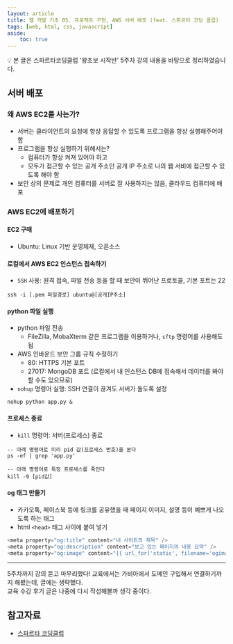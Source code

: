 ```yaml
---
layout: article
title: 웹 개발 기초 05. 프로젝트 구현, AWS 서버 배포 (feat. 스파르타 코딩 클럽)
tags: [web, html, css, javascript]
aside:
    toc: true
---
```


💡 본 글은 스파르타코딩클럽 '왕초보 시작반' 5주차 강의 내용을 바탕으로 정리하였습니다.

## 서버 배포
### 왜 AWS EC2를 사는가?
* 서버는 클라이언트의 요청에 항상 응답할 수 있도록 프로그램을 항상 실행해주어야 함
* 프로그램을 항상 실행하기 위해서는?
  + 컴퓨터가 항상 켜져 있어야 하고
  + 모두가 접근할 수 있는 공개 주소인 공개 IP 주소로 나의 웹 서비에 접근할 수 있도록 해야 함
* 보안 상의 문제로 개인 컴퓨터를 서버로 잘 사용하지는 않음, 클라우드 컴퓨터에 배포

### AWS EC2에 배포하기
#### EC2 구매
* Ubuntu: Linux 기반 운영체제, 오픈소스

#### 로컬에서 AWS EC2 인스턴스 접속하기
* `SSH` 사용: 원격 접속, 파일 전송 등을 할 때 보안이 뛰어난 프로토콜, 기본 포트는 22

```shell
ssh -i [.pem 파일경로] ubuntu@[공개IP주소]
```

#### python 파일 실행
* python 파일 전송
  + FileZilla, MobaXterm 같은 프로그램을 이용하거나, `sftp` 명령어를 사용해도 됨
* AWS 인바운드 보안 그룹 규칙 수정하기
  + 80: HTTPS 기본 포트
  + 27017: MongoDB 포트 (로컬에서 내 인스턴스 DB에 접속해서 데이터를 봐야할 수도 있으므로)
* `nohup` 명령어 실행: SSH 연결이 끊겨도 서버가 돌도록 설정
```shell
nohup python app.py &
```

#### 프로세스 종료
* `kill` 명령어: 서버(프로세스) 종료

```shell
-- 아래 명령어로 미리 pid 값(프로세스 번호)을 본다
ps -ef | grep 'app.py'

-- 아래 명령어로 특정 프로세스를 죽인다
kill -9 [pid값]
```

#### og 태그 만들기
* 카카오톡, 페이스북 등에 링크를 공유했을 때 페이지 이미지, 설명 등이 예쁘게 나오도록 하는 태그
* html `<head>` 태그 사이에 붙여 넣기

```javascript
<meta property="og:title" content="내 사이트의 제목" />
<meta property="og:description" content="보고 있는 페이지의 내용 요약" />
<meta property="og:image" content="{{ url_for('static', filename='ogimage.png') }}" />
```


***

<!--more-->
5주차까지 강의 듣고 마무리했다! 교육에서는 가비아에서 도메인 구입해서 연결하기까지 해봤는데, 글에는 생략했다. <br/>
교육 수강 후기 글은 나중에 다시 작성해볼까 생각 중이다.

## 참고자료
+ [스파르타 코딩클럽](https://spartacodingclub.kr/)
